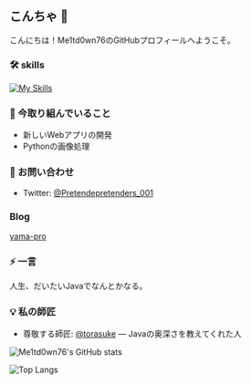 ## こんちゃ 👋

こんにちは！Me1td0wn76のGitHubプロフィールへようこそ。

### 🛠️ skills
[![My Skills](https://skillicons.dev/icons?i=js,html,css,wasm,docker,django,dotnet,github,git,gradle,java,mysql,nodejs,react,ts,vite,vscode,powershell,npm,cpp,astro,py,threejs,vue)](https://skillicons.dev)
  
  
### 🌱 今取り組んでいること
- 新しいWebアプリの開発
- Pythonの画像処理

### 💬 お問い合わせ
- Twitter: [@Pretendepretenders_001](https://x.com/pretenders_001)  
  
### Blog
[yama-pro](https://yama-pro.blog/)
### ⚡ 一言
人生、だいたいJavaでなんとかなる。  
  
### 💡 私の師匠

- 尊敬する師匠: [@torasuke](https://github.com/torasuke-cse) — Javaの奥深さを教えてくれた人  
  
  
![Me1td0wn76's GitHub stats](https://github-readme-stats.vercel.app/api?username=Me1td0wn76&show_icons=true&theme=tokyonight)  
  
![Top Langs](https://github-readme-stats.vercel.app/api/top-langs/?username=Me1td0wn76&layout=compact)  


<!--
**Me1td0wn76/Me1td0wn76** is a ✨ _special_ ✨ repository because its `README.md` (this file) appears on your GitHub profile.

Here are some ideas to get you started:

- 🔭 I’m currently working on ...
- 🌱 I’m currently learning ...
- 👯 I’m looking to collaborate on ...
- 🤔 I’m looking for help with ...
- 💬 Ask me about ...
- 📫 How to reach me: ...
- 😄 Pronouns: ...
- ⚡ Fun fact: ...
-->
